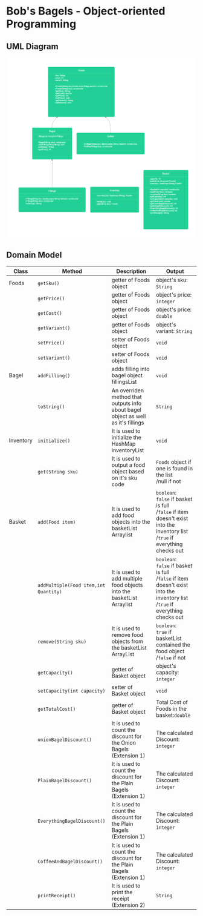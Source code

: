 # Bob's Bagels - Object-oriented Programming

## UML Diagram
![UML.png](..%2F..%2F..%2F..%2F..%2Fassets%2FUML.png)

## Domain Model

| Class     | Method                                | Description                                                                       | Output                                                                                                                                   |
|-----------|---------------------------------------|-----------------------------------------------------------------------------------|------------------------------------------------------------------------------------------------------------------------------------------|
| Foods     | `getSku()`                            | getter of Foods object                                                            | object's sku: `String`                                                                                                                   |
|           | `getPrice()`                          | getter of Foods object                                                            | object's price: `integer`                                                                                                                |
|           | `getCost()`                           | getter of Foods object                                                            | object's price: `double`                                                                                                                 |
|           | `getVariant()`                        | getter of Foods object                                                            | object's variant: `String`                                                                                                               |
|           | `setPrice()`                          | setter of Foods object                                                            | `void`                                                                                                                                   |
|           | `setVariant()`                        | setter of Foods object                                                            | `void`                                                                                                                                   |
| Bagel     | `addFilling()`                        | adds filling into bagel object fillingsList                                       | `void`                                                                                                                                   |
|           | `toString()`                          | An overriden method that outputs info about bagel object as well as it's fillings | `String`                                                                                                                                 |
| Inventory | `initialize()`                        | It is used to initialize the HashMap inventoryList                                | `void`                                                                                                                                   |
|           | `get(String sku)`                     | It is used to output a food object based on it's sku code                         | `Foods` object if one is found in the list<br/>/null if not                                                                              |
| Basket    | `add(Food item)`                      | It is used to add food objects into the basketList Arraylist                      | `boolean`:<br/>`false` if basket is full<br/>/`false` if item doesn't exist into the inventory list<br/>/`true` if everything checks out |
|           | `addMultiple(Food item,int Quantity)` | It is used to add multiple food objects into the basketList Arraylist             | `boolean`:<br/>`false` if basket is full<br/>/`false` if item doesn't exist into the inventory list<br/>/`true` if everything checks out |
|           | `remove(String sku)`                  | It is used to remove food objects from the basketList ArrayList                   | `boolean`:<br/>`true` if basketList contained the food object<br/>/`false` if not                                                        |
|           | `getCapacity()`                       | getter of Basket object                                                           | object's capacity: `integer`                                                                                                             |
|           | `setCapacity(int capacity)`           | setter of Basket object                                                           | `void`                                                                                                                                   |
|           | `getTotalCost()`                      | getter of Basket object                                                           | Total Cost of Foods in the basket:`double`                                                                                               |
|           | `onionBagelDiscount()`                | It is used to count the discount for the Onion Bagels (Extension 1)               | The calculated Discount: `integer`                                                                                                       |
|           | `PlainBagelDiscount()`                | It is used to count the discount for the Plain Bagels (Extension 1)               | The calculated Discount: `integer`                                                                                                       |
|           | `EverythingBagelDiscount()`           | It is used to count the discount for the Plain Bagels (Extension 1)               | The calculated Discount: `integer`                                                                                                       |
|           | `CoffeeAndBagelDiscount()`            | It is used to count the discount for the Plain Bagels (Extension 1)               | The calculated Discount: `integer`                                                                                                       |
|           | `printReceipt()`                      | It is used to print the receipt (Extension 2)                                     | `String`                                                                                                                                 |
